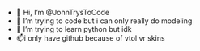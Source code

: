 - 👋 Hi, I’m @JohnTrysToCode
- 👀 I’m trying to code but i can only really do modeling 
- 🌱 I’m trying to learn python but idk
- 📫i only have github because of vtol vr skins

<!---
JohnTrysToCode/JohnTrysToCode is a ✨ special ✨ repository because its `README.md` (this file) appears on your GitHub profile.
You can click the Preview link to take a look at your changes.
--->
